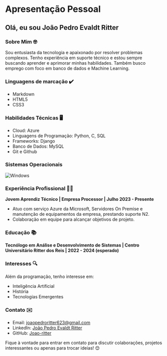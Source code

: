 # Apresentação Pessoal

## Olá, eu sou João Pedro Evaldt Ritter

### Sobre Mim 🤓
Sou entusiasta da tecnologia e apaixonado por resolver problemas complexos. Tenho experiência em suporte técnico e estou sempre buscando aprender e aprimorar minhas habilidades. Também busco emprego com foco em banco de dados e Machine Learning.

### Linguagens de marcação ✔️
- Markdown
- HTML5
- CSS3

### Habilidades Técnicas 🖥️
- Cloud: Azure
- Linguagens de Programação: Python, C, SQL
- Frameworks: Django
- Banco de Dados: MySQL
- Git e Github

### Sistemas Operacionais
![Windows](https://img.shields.io/badge/Windows-000?style=for-the-badge&logo=windows&logoColor=2CA5E0)

### Experiência Profissional 👨‍💼
**Jovem Aprendiz Técnico | Empresa Processor | Julho 2023 - Presente**
- Atuo com serviço Azure da Microsoft, Servidores On Premise e manutenção de equipamentos da empresa, prestando suporte N2.
- Colaboração em equipe para alcançar objetivos de projeto.

### Educação 📚
**Tecnólogo em Análise e Desenvolvimento de Sistemas | Centro Universitário Ritter dos Reis | 2022 - 2024 (esperado)**

### Interesses 🔍
Além da programação, tenho interesse em:
- Inteligência Artificial
- História
- Tecnologias Emergentes

### Contato ✉️
- Email: joaopedroritter623@gmail.com
- LinkedIn: [João Pedro Evaldt Ritter](https://www.linkedin.com/in/jo%C3%A3o-pedro-evaldt-ritter-9a1288209/)
- GitHub: [Joao-ritter](https://github.com/Joao-ritter)

Fique à vontade para entrar em contato para discutir colaborações, projetos interessantes ou apenas para trocar ideias! 😊